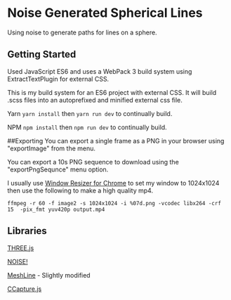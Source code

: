 # Noise Generated Spherical Lines

Using noise to generate paths for lines on a sphere.

## Getting Started
Used JavaScript ES6 and uses a WebPack 3 build system using ExtractTextPlugin for external CSS.

This is my build system for an ES6 project with external CSS. It will build .scss files into an autoprefixed and minified external css file.

Yarn `yarn install` then `yarn run dev` to continually build.

NPM `npm install` then `npm run dev` to continually build.

##Exporting
You can export a single frame as a PNG in your browser using "exportImage" from the menu.

You can export a 10s PNG sequence to download using the "exportPngSequnce" menu option.

I usually use [Window Resizer for Chrome](https://chrome.google.com/webstore/detail/window-resizer/kkelicaakdanhinjdeammmilcgefonfh?hl=en) to set my window to 1024x1024 then use the following to make a high quality mp4.

`ffmpeg -r 60 -f image2 -s 1024x1024 -i %07d.png -vcodec libx264 -crf 15  -pix_fmt yuv420p output.mp4`

## Libraries

[THREE.js](https://threejs.org)

[NOISE!](https://github.com/josephg/noisejs)

[MeshLine](https://github.com/spite/THREE.MeshLine) - Slightly modified

[CCapture.js](https://github.com/spite/ccapture.js)
